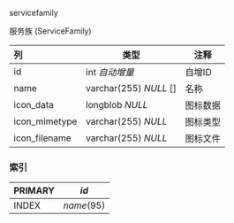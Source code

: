 servicefamily

服务族 (ServiceFamily)



| 列            | 类型                   | 注释     |
| :------------ | ---------------------- | -------- |
| id            | int *自动增量*         | 自增ID   |
| name          | varchar(255) *NULL* [] | 名称     |
| icon_data     | longblob *NULL*        | 图标数据 |
| icon_mimetype | varchar(255) *NULL*    | 图标类型 |
| icon_filename | varchar(255) *NULL*    | 图标文件 |

### 索引

| PRIMARY | *id*       |
| :------ | ---------- |
| INDEX   | *name*(95) |